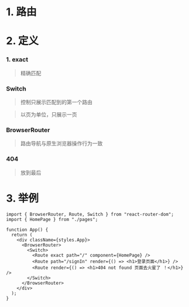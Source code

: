 # 1. 路由

# 2. 定义
### 1. exact
> 精确匹配
  
### Switch
> 控制只展示匹配到的第一个路由

> 以页为单位，只展示一页

### BrowserRouter
> 路由导航与原生浏览器操作行为一致

### 404
> 放到最后

# 3. 举例
```
import { BrowserRouter, Route, Switch } from "react-router-dom";
import { HomePage } from "./pages";

function App() {
  return (
    <div className={styles.App}>
      <BrowserRouter>
        <Switch>
          <Route exact path="/" component={HomePage} />
          <Route path="/signIn" render={() => <h1>登录页面</h1>} />
          <Route render={() => <h1>404 not found 页面去火星了 ！</h1>} />
        </Switch>
      </BrowserRouter>
    </div>
  );
}
```